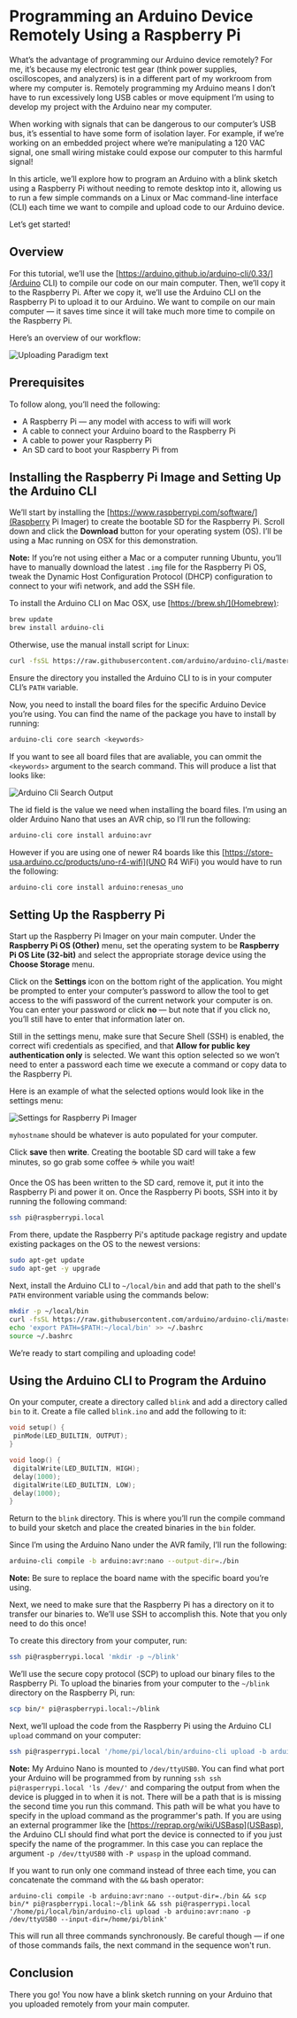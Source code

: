 # Programming an Arduino Device Remotely Using a Raspberry Pi
What’s the advantage of programming our Arduino device remotely? For me, it’s because my electronic test gear (think power supplies, oscilloscopes, and analyzers) is in a different part of my workroom from where my computer is. Remotely programming my Arduino means I don’t have to run excessively long USB cables or move equipment I’m using to develop my project with the Arduino near my computer. 

When working with signals that can be dangerous to our computer’s USB bus, it’s essential to have some form of isolation layer. For example, if we’re working on an embedded project where we’re manipulating a 120 VAC signal, one small wiring mistake could expose our computer to this harmful signal!

In this article, we’ll explore how to program an Arduino with a blink sketch using a Raspberry Pi without needing to remote desktop into it, allowing us to run a few simple commands on a Linux or Mac command-line interface (CLI) each time we want to compile and upload code to our Arduino device.

Let’s get started!
## Overview
For this tutorial, we’ll use the [https://arduino.github.io/arduino-cli/0.33/](Arduino CLI) to compile our code on our main computer. Then, we’ll copy it to the Raspberry Pi. After we copy it, we’ll use the Arduino CLI on the Raspberry Pi to upload it to our Arduino. We want to compile on our main computer — it saves time since it will take much more time to compile on the  Raspberry Pi.

Here’s an overview of our workflow: 

![Uploading Paradigm text](./assets/programming-paradigm.jpg "Uploading Paradigm")

## Prerequisites
To follow along, you’ll need the following:

* A Raspberry Pi — any model with  access to wifi will work 
* A cable to connect your Arduino board to the Raspberry Pi 
* A cable to power your Raspberry Pi
* An SD card to boot your Raspberry Pi from

## Installing the Raspberry Pi Image and Setting Up the Arduino CLI
We’ll start by installing the [https://www.raspberrypi.com/software/](Raspberry Pi Imager) to create the bootable SD for the Raspberry Pi. Scroll down and click the **Download** button for your operating system (OS). I’ll be using a Mac running on OSX for this demonstration.

**Note:** If you’re not using either a Mac or a computer running Ubuntu, you’ll have to manually download the latest `.img` file for the Raspberry Pi OS, tweak the Dynamic Host Configuration Protocol (DHCP) configuration to connect to your wifi network, and add the SSH file.

To install the Arduino CLI on Mac OSX, use [https://brew.sh/](Homebrew):

``` bash
brew update
brew install arduino-cli
```

Otherwise, use the manual install script for Linux:

```bash
curl -fsSL https://raw.githubusercontent.com/arduino/arduino-cli/master/install.sh | BINDIR=<Your Install Directory> sh
```

Ensure the directory you installed the Arduino CLI to is in your computer CLI’s `PATH` variable. 

Now, you need to install the board files for the specific Arduino Device you’re using. You can find the name of the package you have to install by running:

``` bash
arduino-cli core search <keywords>
```

If you want to see all board files that are avaliable, you can ommit the `<keywords>` argument to the search command. This will produce a list that looks like: 

![Arduino Cli Search Output](./assets/arduino_cli_search.png "Arduino Cli Search Output")

The id field is the value we need when installing the board files. I’m using an older Arduino Nano that uses an AVR chip, so I’ll run the following:

``` bash
arduino-cli core install arduino:avr
```

However if you are using one of newer R4 boards like this [https://store-usa.arduino.cc/products/uno-r4-wifi](UNO R4 WiFi) you would have to run the following:

``` bash
arduino-cli core install arduino:renesas_uno
```

## Setting Up the Raspberry Pi
Start up the Raspberry Pi Imager on your main computer. Under the **Raspberry Pi OS (Other)** menu, set the operating system to be **Raspberry Pi OS Lite (32-bit)** and select the appropriate storage device using the **Choose Storage** menu.

Click on the **Settings** icon on the bottom right of the application. You might be prompted to enter your computer’s password to allow the tool to get access to the wifi password of the current network your computer is on. You can enter your password or click **no** — but note that if you click no, you’ll still have to enter that information later on. 

Still in the settings menu, make sure that Secure Shell (SSH) is enabled, the correct wifi credentials as specified, and that **Allow for public key authentication only** is selected. We want this option selected so we won’t need to enter a password each time we execute a command or copy data to the Raspberry Pi. 

Here is an example of what the selected options would look like in the settings menu:

![Settings for Raspberry Pi Imager](./assets/raspberry_pi_os_config.png "Settings for Raspberry pi Imager")

`myhostname` should be whatever is auto populated for your computer.

Click **save** then **write**. Creating the bootable SD card will take a few minutes, so go grab some coffee ☕ while you wait!


Once the OS has been written to the SD card, remove it, put it into the Raspberry Pi and power it on. Once the Raspberry Pi boots, SSH into it by running the following command:

``` bash
ssh pi@raspberrypi.local
```

From there, update the Raspberry Pi's aptitude package registry and update existing packages on the OS to the newest versions:

```bash
sudo apt-get update
sudo apt-get -y upgrade
```

Next, install the Arduino CLI to `~/local/bin` and add that path to the shell's `PATH` environment variable using the commands below:

```bash
mkdir -p ~/local/bin
curl -fsSL https://raw.githubusercontent.com/arduino/arduino-cli/master/install.sh | BINDIR=~/local/bin sh
echo 'export PATH=$PATH:~/local/bin' >> ~/.bashrc
source ~/.bashrc
```

We’re ready to start compiling and uploading code!
## Using the Arduino CLI to Program the Arduino
On your computer, create a directory called `blink` and add a directory called `bin` to it. Create a file called `blink.ino` and add the following to it:

```cpp
void setup() {
 pinMode(LED_BUILTIN, OUTPUT);
}

void loop() {
 digitalWrite(LED_BUILTIN, HIGH);
 delay(1000);                    
 digitalWrite(LED_BUILTIN, LOW);  
 delay(1000);                   
}
```

Return to the `blink` directory. This is where you’ll run the compile command to build your sketch and place the created binaries in the `bin` folder. 

Since I’m using the Arduino Nano under the AVR family, I’ll run the following:

``` bash
arduino-cli compile -b arduino:avr:nano --output-dir=./bin
```

**Note:** Be sure to replace the board name with the specific board you’re using.

Next, we need to make sure that the Raspberry Pi has a directory on it to transfer our binaries to. We’ll use SSH to accomplish this. Note that you only need to do this once! 

To create this directory from your computer, run:

``` bash
ssh pi@raspberrypi.local 'mkdir -p ~/blink'
```

We’ll use the secure copy protocol (SCP) to upload our binary files to the Raspberry Pi. To upload the binaries from your computer to the `~/blink` directory on the Raspberry Pi, run:

``` bash
scp bin/* pi@raspberrypi.local:~/blink
```

Next, we’ll upload the code from the Raspberry Pi using the Arduino CLI `upload` command on your computer:

```bash 
ssh pi@rasperrypi.local '/home/pi/local/bin/arduino-cli upload -b arduino:avr:nano -p /dev/ttyUSB0 --input-dir=/home/pi/blink'
```

**Note:** My Arduino Nano is mounted to `/dev/ttyUSB0`. You can find what port your Arduino will be programmed from by running `ssh ssh pi@rasperrypi.local 'ls /dev/'` and comparing the output from when the device is plugged in to when it is not. There will be a path that is is missing the second time you run this command. This path will be what you have to specify in the upload command as the programmer's path. If you are using an external programmer like the [https://reprap.org/wiki/USBasp](USBasp), the Arduino CLI should find what port the device is connected to if you just specify the name of the programmer. In this case you can replace the argument `-p /dev/ttyUSB0` with `-P uspasp` in the upload command. 

If you want to run only one command instead of three each time, you can concatenate the command with the `&&` bash operator:

`arduino-cli compile -b arduino:avr:nano --output-dir=./bin && scp bin/* pi@raspberrypi.local:~/blink && ssh pi@rasperrypi.local '/home/pi/local/bin/arduino-cli upload -b arduino:avr:nano -p /dev/ttyUSB0 --input-dir=/home/pi/blink'`

This will run all three commands synchronously. Be careful though — if one of those commands fails, the next command in the sequence won't run.
## Conclusion
There you go! You now have a blink sketch running on your Arduino that you uploaded remotely from your main computer.
